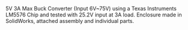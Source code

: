 5V 3A Max Buck Converter (Input 6V~75V) using a Texas Instruments LM5576 Chip and tested with 25.2V input at 3A load.
Enclosure made in SolidWorks, attached assembly and individual parts.

